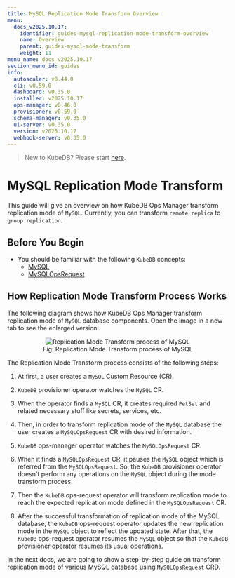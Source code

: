 ```yaml
---
title: MySQL Replication Mode Transform Overview
menu:
  docs_v2025.10.17:
    identifier: guides-mysql-replication-mode-transform-overview
    name: Overview
    parent: guides-mysql-mode-transform
    weight: 11
menu_name: docs_v2025.10.17
section_menu_id: guides
info:
  autoscaler: v0.44.0
  cli: v0.59.0
  dashboard: v0.35.0
  installer: v2025.10.17
  ops-manager: v0.46.0
  provisioner: v0.59.0
  schema-manager: v0.35.0
  ui-server: v0.35.0
  version: v2025.10.17
  webhook-server: v0.35.0
---
```


> New to KubeDB? Please start [here](/docs/v2025.10.17/README).

# MySQL Replication Mode Transform

This guide will give an overview on how KubeDB Ops Manager transform replication mode of `MySQL`. Currently, you can transform `remote replica` to `group replication`.

## Before You Begin

- You should be familiar with the following `KubeDB` concepts:
    - [MySQL](/docs/v2025.10.17/guides/mysql/concepts/mysqldatabase)
    - [MySQLOpsRequest](/docs/v2025.10.17/guides/mysql/concepts/opsrequest)

## How Replication Mode Transform Process Works

The following diagram shows how KubeDB Ops Manager transform replication mode of `MySQL` database components. Open the image in a new tab to see the enlarged version.

<figure align="center">
<img alt="Replication Mode Transform process of MySQL" src="/docs/v2025.10.17/guides/mysql/replication-mode-transform/overview/images/replication-mode-transform.svg">
<figcaption align="center">Fig: Replication Mode Transform process of MySQL</figcaption>
</figure>

The Replication Mode Transform process consists of the following steps:

1. At first, a user creates a `MySQL` Custom Resource (CR).

2. `KubeDB` provisioner operator watches the `MySQL` CR.

3. When the operator finds a `MySQL` CR, it creates required `PetSet` and related necessary stuff like secrets, services, etc.

4. Then, in order to transform replication mode of the `MySQL` database the user creates a `MySQLOpsRequest` CR with desired information.

5. `KubeDB` ops-manager operator watches the `MySQLOpsRequest` CR.

6. When it finds a `MySQLOpsRequest` CR, it pauses the `MySQL` object which is referred from the `MySQLOpsRequest`. So, the `KubeDB` provisioner operator doesn't perform any operations on the `MySQL` object during the mode transform process.

7. Then the `KubeDB` ops-request operator will transform replication mode to reach the expected replication mode defined in the `MySQLOpsRequest` CR.

8. After the successful transformation of replication mode of the MySQL database, the `KubeDB` ops-request operator updates the new replication mode in the `MySQL` object to reflect the updated state. After that, the `KubeDB` ops-request operator resumes the `MySQL` object so that the `KubeDB` provisioner operator resumes its usual operations.

In the next docs, we are going to show a step-by-step guide on transform replication mode of various MySQL database using `MySQLOpsRequest` CRD.
